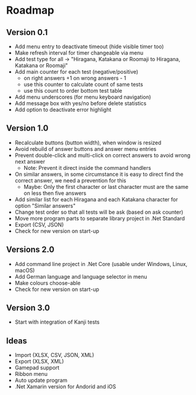 # Roadmap

## Version 0.1
* Add menu entry to deactivate timeout (hide visible timer too)
* Make refresh interval for timer changeable via menu
* Add test type for all -> "Hiragana, Katakana or Roomaji to Hiragana, Katakana or Roomaji"
* Add main counter for each test (negative/positive)
  * on right answers +1 on wrong answers - 1
  * use this counter to calculate count of same tests
  * use this count to order bottom test table
* Add menu underscores (for menu keyboard navigation)
* Add message box with yes/no before delete statistics
* Add option to deactivate error highlight

## Version 1.0
* Recalculate buttons (button width), when window is resized
* Avoid rebuild of answer buttons and answer menu entries
* Prevent double-click and multi-click on correct answers to avoid wrong next answer
  * Note: Prevent it direct inside the command handlers
* On similar answers, in some circumstance it is easy to direct find the correct answer, we need a prevention for this 
  * Maybe: Only the first character or last character must are the same on less then five answers
* Add similar list for each Hiragana and each Katakana character for option "Similar answers"
* Change test order so that all tests will be ask (based on ask counter)
* Move more program parts to separate library project in .Net Standard
* Export (CSV, JSON)
* Check for new version on start-up

## Versions 2.0
* Add command line project in .Net Core (usable under Windows, Linux, macOS)
* Add German language and language selector in menu
* Make colours choose-able
* Check for new version on start-up

## Version 3.0
* Start with integration of Kanji tests

## Ideas
* Import (XLSX, CSV, JSON, XML)
* Export (XLSX, XML)
* Gamepad support
* Ribbon menu
* Auto update program
* .Net Xamarin version for Andorid and iOS
